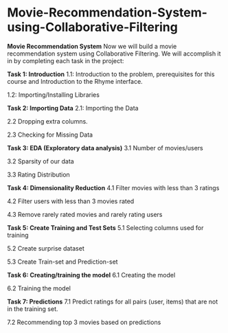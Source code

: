 # Movie-Recommendation-System-using-Collaborative-Filtering

**Movie Recommendation System**
Now we will build a movie recommendation system using Collaborative Filtering. We will accomplish it in by completing each task in the project:

**Task 1: Introduction**
1.1: Introduction to the problem, prerequisites for this course and Introduction to the Rhyme interface.

1.2: Importing/Installing Libraries

**Task 2: Importing Data**
2.1: Importing the Data

2.2 Dropping extra columns.

2.3 Checking for Missing Data

**Task 3: EDA (Exploratory data analysis)**
3.1 Number of movies/users

3.2 Sparsity of our data

3.3 Rating Distribution

**Task 4: Dimensionality Reduction**
4.1 Filter movies with less than 3 ratings

4.2 Filter users with less than 3 movies rated

4.3 Remove rarely rated movies and rarely rating users

**Task 5: Create Training and Test Sets**
5.1 Selecting columns used for training

5.2 Create surprise dataset

5.3 Create Train-set and Prediction-set

**Task 6: Creating/training the model**
6.1 Creating the model

6.2 Training the model

**Task 7: Predictions**
7.1 Predict ratings for all pairs (user, items) that are not in the training set.

7.2 Recommending top 3 movies based on predictions
